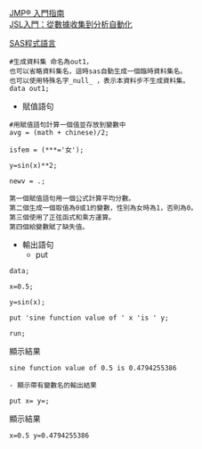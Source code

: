 [JMP® 入門指南](https://www.jmp.com/zh_tw/events/ondemand/non-series/getting-started-with-jmp/watch.html#formsuccess)  
[JSL入門：從數據收集到分析自動化](https://www.jmp.com/zh_tw/events/ondemand/non-series/jsl-introduction/watch.html#formsuccess)  

[SAS程式語言](https://www.diklearn.com/a/202101/58525.html)  
```
#生成資料集 命名為out1，
也可以省略資料集名，這時sas自動生成一個臨時資料集名。
也可以使用特殊名字_null_ ，表示本資料步不生成資料集。
data out1;
```

- 賦值語句
```
#用賦值語句計算一個值並存放到變數中
avg = (math + chinese)/2;

isfem = (***='女');

y=sin(x)**2;

newv = .;

第一個賦值語句用一個公式計算平均分數。
第二個生成一個取值為0或1的變數，性別為女時為1，否則為0。
第三個使用了正弦函式和乘方運算。
第四個給變數賦了缺失值。
```

- 輸出語句
  - put
```
data;

x=0.5;

y=sin(x);

put 'sine function value of ' x 'is ' y;

run;
```
顯示結果  
```
sine function value of 0.5 is 0.4794255386
```
    - 顯示帶有變數名的輸出結果
```
put x= y=;
```
顯示結果  
```
x=0.5 y=0.4794255386
```
 
